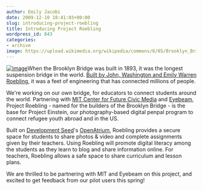 ```yaml
---
author: Emily Jacobi
date: 2009-12-10 18:41:03+00:00
slug: introducing-project-roebling
title: Introducing Project Roebling
wordpress_id: 843
categories:
- archive
image: https://upload.wikimedia.org/wikipedia/commons/6/65/Brooklyn_Bridge_h-panorama_cph_3c19639.jpg
---
```


[![image](https://upload.wikimedia.org/wikipedia/commons/6/65/Brooklyn_Bridge_h-panorama_cph_3c19639.jpg)](http://en.wikipedia.org/wiki/Brooklyn_Bridge)When the Brooklyn Bridge was built in 1893, it was the longest suspension bridge in the world. [Built by John, Washington and Emily Warren Roebling](http://en.wikipedia.org/wiki/Brooklyn_Bridge#Construction), it was a feet of engineering that has connected millions of people.

We're working on our own bridge, for educators to connect students around the world. Partnering with [MIT Center for Future Civic Media](http://civic.mit.edu/) and [Eyebeam,](http://eyebeam.org/) Project Roebling - named for the builders of the Brooklyn Bridge - is the base for Project Einstein, our photography-based digital penpal program to connect refugee youth abroad and in the US.

Built on [Development Seed](http://developmentseed.org/)'s [OpenAtrium](http://developmentseed.org/product/open-atrium), Roebling provides a secure space for students to share photos & video and complete assignments given by their teachers. Using Roebling will promote digital literacy among the students as they learn to blog and share information online. For teachers, Roebling allows a safe space to share curriculum and lesson plans.

We are thrilled to be partnering with MIT and Eyebeam on this project, and excited to get feedback from our pilot users this spring!
